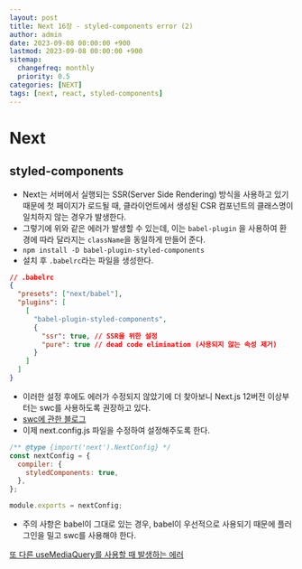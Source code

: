 ```yaml
---
layout: post
title: Next 16장 - styled-components error (2)
author: admin
date: 2023-09-08 00:00:00 +900
lastmod: 2023-09-08 00:00:00 +900
sitemap:
  changefreq: monthly
  priority: 0.5
categories: [NEXT]
tags: [next, react, styled-components]
---
```


# Next

## styled-components

- Next는 서버에서 실행되는 SSR(Server Side Rendering) 방식을 사용하고 있기 때문에 첫 페이지가 로드될 때, 클라이언트에서 생성된 CSR 컴포넌트의 클래스명이 일치하지 않는 경우가 발생한다.
- 그렇기에 위와 같은 에러가 발생할 수 있는데, 이는 `babel-plugin` 을 사용하여 환경에 따라 달라지는 `className`을 동일하게 만들어 준다.
- `npm install -D babel-plugin-styled-components`
- 설치 후 `.babelrc`라는 파일을 생성한다.

```json
// .babelrc
{
  "presets": ["next/babel"],
  "plugins": [
    [
      "babel-plugin-styled-components",
      {
        "ssr": true, // SSR을 위한 설정
        "pure": true // dead code elimination (사용되지 않는 속성 제거)
      }
    ]
  ]
}
```

- 이러한 설정 후에도 에러가 수정되지 않았기에 더 찾아보니 Next.js 12버전 이상부터는 swc를 사용하도록 권장하고 있다.
- [swc에 관한 블로그](https://fe-developers.kakaoent.com/2022/220217-learn-babel-terser-swc/)
- 이제 next.config.js 파일을 수정하여 설정해주도록 한다.

```js
/** @type {import('next').NextConfig} */
const nextConfig = {
  compiler: {
    styledComponents: true,
  },
};

module.exports = nextConfig;
```

- 주의 사항은 babel이 그대로 있는 경우, babel이 우선적으로 사용되기 때문에 플러그인을 밀고 swc를 사용해야 한다.

[또 다른 useMediaQuery를 사용할 때 발생하는 에러](https://tesseractjh.tistory.com/164)
